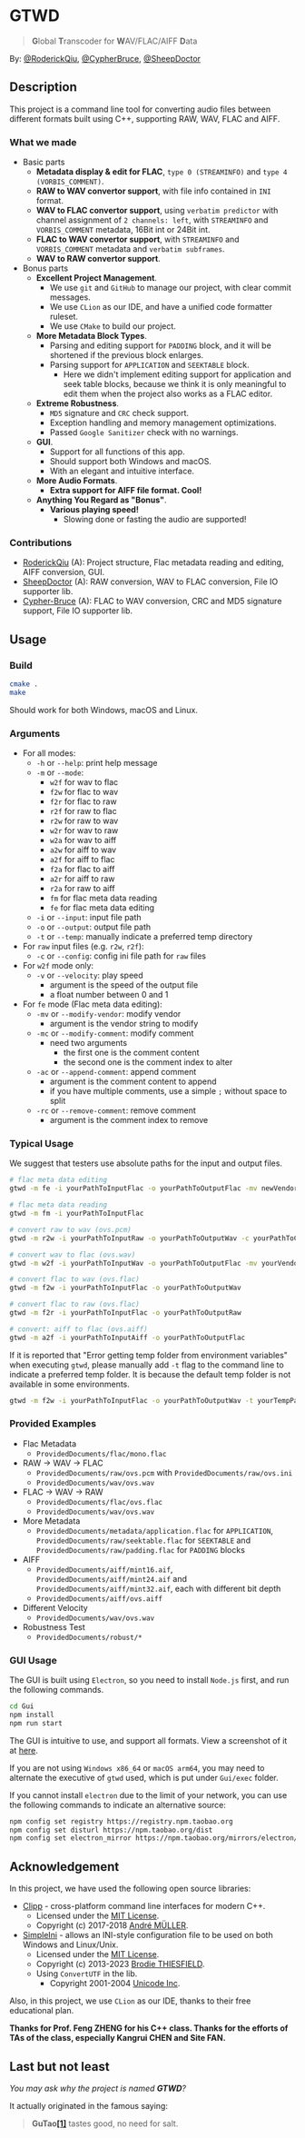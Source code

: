 # GTWD

> **G**lobal **T**ranscoder for **W**AV/FLAC/AIFF **D**ata

By: [@RoderickQiu](https://github.com/RoderickQiu), [@CypherBruce](https://github.com/Cypher-Bruce), [@SheepDoctor](https://github.com/SheepDoctor)

## Description

This project is a command line tool for converting audio files between different formats built using C++, supporting
RAW, WAV, FLAC and AIFF.

### What we made

- Basic parts
    - **Metadata display & edit for FLAC**, `type 0 (STREAMINFO)` and `type 4 (VORBIS_COMMENT)`.
    - **RAW to WAV convertor support**, with file info contained in `INI` format.
    - **WAV to FLAC convertor support**, using `verbatim predictor` with channel assignment of `2 channels: left`,
      with `STREAMINFO` and `VORBIS_COMMENT` metadata, 16Bit int or 24Bit int.
    - **FLAC to WAV convertor support**, with `STREAMINFO` and `VORBIS_COMMENT` metadata and `verbatim subframes`.
    - **WAV to RAW convertor support**.
- Bonus parts
    - **Excellent Project Management**.
        - We use `git` and `GitHub` to manage our project, with clear commit messages.
        - We use `CLion` as our IDE, and have a unified code formatter ruleset.
        - We use `CMake` to build our project.
    - **More Metadata Block Types**.
        - Parsing and editing support for `PADDING` block, and it will be shortened if the previous block enlarges.
        - Parsing support for `APPLICATION` and `SEEKTABLE` block.
            - Here we didn't implement editing support for application and seek table blocks, because we think it is
              only meaningful to edit them when the project also works as a FLAC editor.
    - **Extreme Robustness**.
        - `MD5` signature and `CRC` check support.
        - Exception handling and memory management optimizations.
        - Passed `Google Sanitizer` check with no warnings.
    - **GUI**.
        - Support for all functions of this app.
        - Should support both Windows and macOS.
        - With an elegant and intuitive interface.
    - **More Audio Formats**.
        - **Extra support for AIFF file format. Cool!**
    - **Anything You Regard as "Bonus"**.
        - **Various playing speed!**
            - Slowing done or fasting the audio are supported!

### Contributions

- [RoderickQiu](https://github.com/RoderickQiu) (A): Project structure, Flac metadata reading and editing, AIFF
  conversion, GUI.
- [SheepDoctor](https://github.com/SheepDoctor) (A): RAW conversion, WAV to FLAC conversion, File IO supporter lib.
- [Cypher-Bruce](https://github.com/Cypher-Bruce) (A): FLAC to WAV conversion, CRC and MD5 signature support, File IO
  supporter lib.

## Usage

### Build

```bash
cmake .
make
```

Should work for both Windows, macOS and Linux.

### Arguments

- For all modes:
    - `-h` or `--help`: print help message
    - `-m` or `--mode`:
        - `w2f` for wav to flac
        - `f2w` for flac to wav
        - `f2r` for flac to raw
        - `r2f` for raw to flac
        - `r2w` for raw to wav
        - `w2r` for wav to raw
        - `w2a` for wav to aiff
        - `a2w` for aiff to wav
        - `a2f` for aiff to flac
        - `f2a` for flac to aiff
        - `a2r` for aiff to raw
        - `r2a` for raw to aiff
        - `fm` for flac meta data reading
        - `fe` for flac meta data editing
    - `-i` or `--input`: input file path
    - `-o` or `--output`: output file path
    - `-t` or `--temp`: manually indicate a preferred temp directory
- For `raw` input files (e.g. `r2w`, `r2f`):
    - `-c` or `--config`: config ini file path for `raw` files
- For `w2f` mode only:
    - `-v` or `--velocity`: play speed
        - argument is the speed of the output file
        - a float number between 0 and 1
- For `fe` mode (Flac meta data editing):
    - `-mv` or `--modify-vendor`: modify vendor
        - argument is the vendor string to modify
    - `-mc` or `--modify-comment`: modify comment
        - need two arguments
            - the first one is the comment content
            - the second one is the comment index to alter
    - `-ac` or `--append-comment`: append comment
        - argument is the comment content to append
        - if you have multiple comments, use a simple `;` without space to split
    - `-rc` or `--remove-comment`: remove comment
        - argument is the comment index to remove

### Typical Usage

We suggest that testers use absolute paths for the input and output files.

```bash
# flac meta data editing
gtwd -m fe -i yourPathToInputFlac -o yourPathToOutputFlac -mv newVendor -ac yourCommentToAppend

# flac meta data reading
gtwd -m fm -i yourPathToInputFlac

# convert raw to wav (ovs.pcm)
gtwd -m r2w -i yourPathToInputRaw -o yourPathToOutputWav -c yourPathToCorrespondingIni

# convert wav to flac (ovs.wav)
gtwd -m w2f -i yourPathToInputWav -o yourPathToOutputFlac -mv yourVendor -ac yourCommentToAppend

# convert flac to wav (ovs.flac)
gtwd -m f2w -i yourPathToInputFlac -o yourPathToOutputWav

# convert flac to raw (ovs.flac)
gtwd -m f2r -i yourPathToInputFlac -o yourPathToOutputRaw

# convert: aiff to flac (ovs.aiff)
gtwd -m a2f -i yourPathToInputAiff -o yourPathToOutputFlac
```

If it is reported that "Error getting temp folder from environment variables" when executing `gtwd`, please manually
add `-t` flag to the command line to indicate a preferred temp folder. It is because the default temp folder is not
available in some environments.

```bash
gtwd -m f2w -i yourPathToInputFlac -o yourPathToOutputWav -t yourTempPath
```

### Provided Examples

- Flac Metadata
    - `ProvidedDocuments/flac/mono.flac`
- RAW -> WAV -> FLAC
    - `ProvidedDocuments/raw/ovs.pcm` with `ProvidedDocuments/raw/ovs.ini`
    - `ProvidedDocuments/wav/ovs.wav`
- FLAC -> WAV -> RAW
    - `ProvidedDocuments/flac/ovs.flac`
    - `ProvidedDocuments/wav/ovs.wav`
- More Metadata
    - `ProvidedDocuments/metadata/application.flac` for `APPLICATION`, `ProvidedDocuments/raw/seektable.flac`
      for `SEEKTABLE`
      and `ProvidedDocuments/raw/padding.flac` for `PADDING` blocks
- AIFF
    - `ProvidedDocuments/aiff/mint16.aif`, `ProvidedDocuments/aiff/mint24.aif` and `ProvidedDocuments/aiff/mint32.aif`,
      each with different bit depth
    - `ProvidedDocuments/aiff/ovs.aiff`
- Different Velocity
    - `ProvidedDocuments/wav/ovs.wav`
- Robustness Test
    - `ProvidedDocuments/robust/*`

### GUI Usage

The GUI is built using `Electron`, so you need to install `Node.js` first, and run the following commands.

```bash
cd Gui
npm install
npm run start
```

The GUI is intuitive to use, and support all formats. View a screenshot of it
at [here](https://chore-1259749012.cos.ap-hongkong.myqcloud.com/%E6%88%AA%E5%B1%8F2024-01-09%2023.07.31-9-23-12-21.png).

If you are not using `Windows x86_64` or `macOS arm64`, you may need to alternate the executive of `gtwd` used, which is
put under `Gui/exec` folder.

If you cannot install `electron` due to the limit of your network, you can use the following commands to indicate an
alternative source:

```bash
npm config set registry https://registry.npm.taobao.org
npm config set disturl https://npm.taobao.org/dist
npm config set electron_mirror https://npm.taobao.org/mirrors/electron/
```

## Acknowledgement

In this project, we have used the following open source libraries:

- [Clipp](https://github.com/muellan/clipp) - cross-platform command line interfaces for modern C++.
    - Licensed under the [MIT License](http://opensource.org/licenses/MIT).
    - Copyright (c) 2017-2018 [André MÜLLER](mailto:foss@andremueller-online.de).
- [SimpleIni](https://github.com/brofield/simpleini) - allows an INI-style configuration file to be used on both
  Windows and Linux/Unix.
    - Licensed under the [MIT License](http://opensource.org/licenses/MIT).
    - Copyright (c) 2013-2023 [Brodie THIESFIELD](https://github.com/brofield).
    - Using `ConvertUTF` in the lib.
        - Copyright 2001-2004 [Unicode Inc](https://home.unicode.org/).

Also, in this project, we use `CLion` as our IDE, thanks to their free educational plan.

**Thanks for Prof. Feng ZHENG for his C++ class. Thanks for the efforts of TAs of the class, especially Kangrui CHEN and
Site FAN.**

## Last but not least

_You may ask why the project is named **GTWD**?_

It actually originated in the famous saying:

> **GuTao[[1]](https://github.com/GuTaoZi)** tastes good, no need for salt.